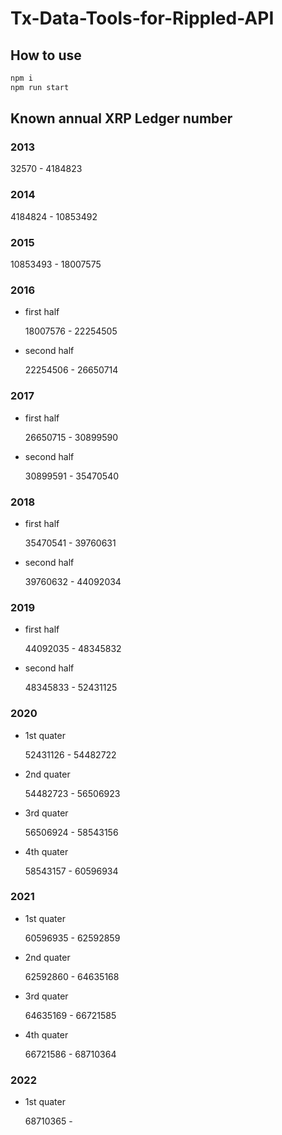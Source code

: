 # Tx-Data-Tools-for-Rippled-API

## How to use

```bash
npm i
npm run start
```

## Known annual XRP Ledger number

### 2013

32570 - 4184823

### 2014

4184824 - 10853492

### 2015

10853493 - 18007575

### 2016

- first half

  18007576 - 22254505

- second half

  22254506 - 26650714

### 2017

- first half

  26650715 - 30899590

- second half

  30899591 - 35470540

### 2018

- first half

  35470541 - 39760631

- second half

  39760632 - 44092034

### 2019

- first half

  44092035 - 48345832

- second half

  48345833 - 52431125

### 2020

- 1st quater

  52431126 - 54482722

- 2nd quater

  54482723 - 56506923

- 3rd quater

  56506924 - 58543156

- 4th quater

  58543157 - 60596934

### 2021

- 1st quater

  60596935 - 62592859

- 2nd quater

  62592860 - 64635168

- 3rd quater

  64635169 - 66721585

- 4th quater

  66721586 - 68710364

### 2022

- 1st quater

  68710365 -
